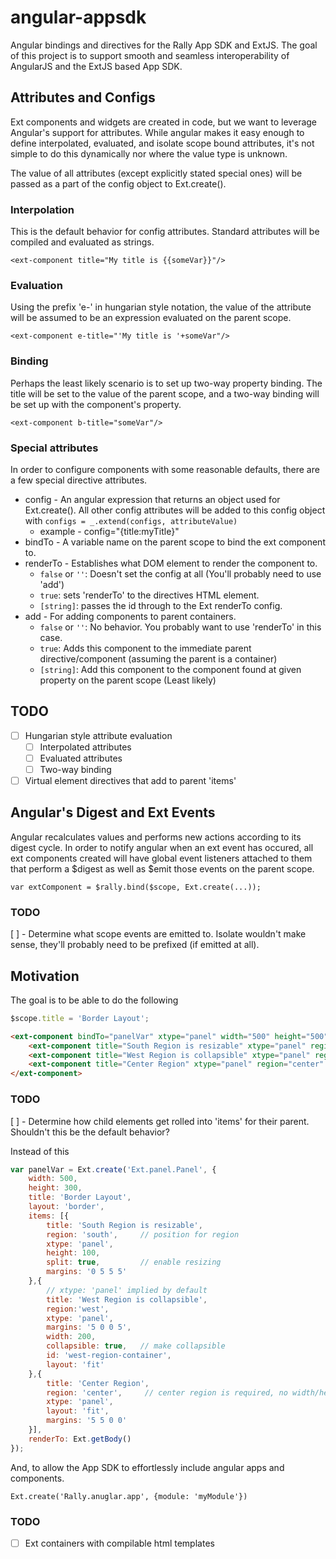 angular-appsdk
==============

Angular bindings and directives for the Rally App SDK and ExtJS. The goal of this project is to support smooth and 
seamless interoperability of AngularJS and the ExtJS based App SDK.

Attributes and Configs
-------
Ext components and widgets are created in code, but we want to leverage Angular's support for attributes. 
While angular makes it easy enough to define interpolated, evaluated, and isolate scope bound attributes,
it's not simple to do this dynamically nor where the value type is unknown.

The value of all attributes (except explicitly stated special ones) will be passed as a part of the config object
to Ext.create().

### Interpolation
This is the default behavior for config attributes. Standard attributes will be compiled and evaluated as strings.
```
<ext-component title="My title is {{someVar}}"/>
```

### Evaluation
Using the prefix 'e-' in hungarian style notation, the value of the attribute will be assumed to be an expression 
evaluated on the parent scope.
```
<ext-component e-title="'My title is '+someVar"/>
```

### Binding
Perhaps the least likely scenario is to set up two-way property binding. The title will be set to the value of the 
parent scope, and a two-way binding will be set up with the component's property.
```
<ext-component b-title="someVar"/>
```

### Special attributes
In order to configure components with some reasonable defaults, there are a few special directive attributes.

- config - An angular expression that returns an object used for Ext.create(). All other config attributes will be added to this config object with ```configs = _.extend(configs, attributeValue)```
  - example - config="{title:myTitle}"
- bindTo - A variable name on the parent scope to bind the ext component to.
- renderTo - Establishes what DOM element to render the component to.
  - ```false``` or ```''```: Doesn't set the config at all (You'll probably need to use 'add')
  - ```true```: sets 'renderTo' to the directives HTML element.
  - ```[string]```: passes the id through to the Ext renderTo config.
- add - For adding components to parent containers.
  - ```false``` or ```''```: No behavior. You probably want to use 'renderTo' in this case.
  - ```true```: Adds this component to the immediate parent directive/component (assuming the parent is a container)
  - ```[string]```: Add this component to the component found at given property on the parent scope (Least likely)

TODO
----

- [ ] Hungarian style attribute evaluation
  - [ ] Interpolated attributes
  - [ ] Evaluated attributes
  - [ ] Two-way binding
- [ ] Virtual element directives that add to parent 'items'

Angular's Digest and Ext Events
-------------------------------
Angular recalculates values and performs new actions according to its digest cycle. In order to notify angular when
an ext event has occured, all ext components created will have global event listeners attached to them that perform
a $digest as well as $emit those events on the parent scope.

```var extComponent = $rally.bind($scope, Ext.create(...));```

### TODO
[ ] - Determine what scope events are emitted to. Isolate wouldn't make sense, they'll probably need to be prefixed (if emitted at all).

Motivation
----------
The goal is to be able to do the following

```javascript
$scope.title = 'Border Layout';
```
```html
<ext-component bindTo="panelVar" xtype="panel" width="500" height="500" title="{{title}}" layout="border" renderTo="true">
	<ext-component title="South Region is resizable" xtype="panel" region="south" height="100" split="true" margins="0 5 5 5"/>	
	<ext-component title="West Region is collapsible" xtype="panel" region="west" width="200" collapsible="true" margins="5 0 0 5" id="west-region-container" layout="fit"/>
	<ext-component title="Center Region" xtype="panel" region="center" layout="fit" margins="5 5 0 0"/>
</ext-component>
```

### TODO
[ ] - Determine how child elements get rolled into 'items' for their parent. Shouldn't this be the default behavior?

Instead of this

```javascript
var panelVar = Ext.create('Ext.panel.Panel', {
    width: 500,
    height: 300,
    title: 'Border Layout',
    layout: 'border',
    items: [{
        title: 'South Region is resizable',
        region: 'south',     // position for region
        xtype: 'panel',
        height: 100,
        split: true,         // enable resizing
        margins: '0 5 5 5'
    },{
        // xtype: 'panel' implied by default
        title: 'West Region is collapsible',
        region:'west',
        xtype: 'panel',
        margins: '5 0 0 5',
        width: 200,
        collapsible: true,   // make collapsible
        id: 'west-region-container',
        layout: 'fit'
    },{
        title: 'Center Region',
        region: 'center',     // center region is required, no width/height specified
        xtype: 'panel',
        layout: 'fit',
        margins: '5 5 0 0'
    }],
    renderTo: Ext.getBody()
});
```
And, to allow the App SDK to effortlessly include angular apps and components.
```
Ext.create('Rally.anuglar.app', {module: 'myModule'})
```

### TODO
- [ ] Ext containers with compilable html templates
